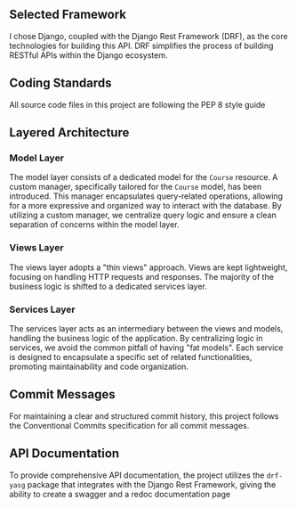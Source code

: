 ## Selected Framework

I chose Django, coupled with the Django Rest Framework (DRF), as the core technologies for building this API. 
DRF simplifies the process of building RESTful APIs within the Django ecosystem.


## Coding Standards

All source code files in this project are following the PEP 8 style guide


## Layered Architecture

### Model Layer

The model layer consists of a dedicated model for the `Course` resource.
A custom manager, specifically tailored for the `Course` model, has been introduced. 
This manager encapsulates query-related operations, allowing for a more expressive and organized way to interact with the database. 
By utilizing a custom manager, we centralize query logic and ensure a clean separation of concerns within the model layer.

### Views Layer

The views layer adopts a "thin views" approach. Views are kept lightweight, focusing on handling HTTP requests and responses. 
The majority of the business logic is shifted to a dedicated services layer.

### Services Layer

The services layer acts as an intermediary between the views and models, handling the business logic of the application. 
By centralizing logic in services, we avoid the common pitfall of having "fat models". Each service is designed to encapsulate a specific set of related functionalities, promoting maintainability and code organization.


## Commit Messages

For maintaining a clear and structured commit history, this project follows the Conventional Commits specification for all commit messages.


## API Documentation

To provide comprehensive API documentation, the project utilizes the `drf-yasg` package that integrates with the Django Rest Framework,
giving the ability to create a swagger and a redoc documentation page